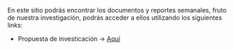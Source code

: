En este sitio podrás encontrar los documentos y reportes semanales, fruto de nuestra investigación, podrás acceder a ellos utilizando los siguientes links:

- Propuesta de investicación -> [Aquí]([https://www.overleaf.com/read/qzgyymvkxjrc#455dc1](https://es.overleaf.com/read/hdmnpnvgxsmq#e47ec4))
